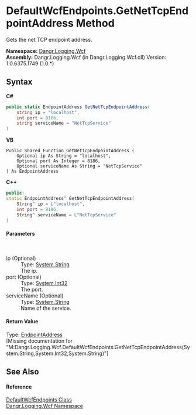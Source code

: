 # DefaultWcfEndpoints.GetNetTcpEndpointAddress Method 
 

Gets the net TCP endpoint address.

**Namespace:**&nbsp;<a href="N_Dangr_Logging_Wcf">Dangr.Logging.Wcf</a><br />**Assembly:**&nbsp;Dangr.Logging.Wcf (in Dangr.Logging.Wcf.dll) Version: 1.0.6375.1749 (1.0.*)

## Syntax

**C#**<br />
``` C#
public static EndpointAddress GetNetTcpEndpointAddress(
	string ip = "localhost",
	int port = 8186,
	string serviceName = "NetTcpService"
)
```

**VB**<br />
``` VB
Public Shared Function GetNetTcpEndpointAddress ( 
	Optional ip As String = "localhost",
	Optional port As Integer = 8186,
	Optional serviceName As String = "NetTcpService"
) As EndpointAddress
```

**C++**<br />
``` C++
public:
static EndpointAddress^ GetNetTcpEndpointAddress(
	String^ ip = L"localhost", 
	int port = 8186, 
	String^ serviceName = L"NetTcpService"
)
```


#### Parameters
&nbsp;<dl><dt>ip (Optional)</dt><dd>Type: <a href="http://msdn2.microsoft.com/en-us/library/s1wwdcbf" target="_blank">System.String</a><br />The ip.</dd><dt>port (Optional)</dt><dd>Type: <a href="http://msdn2.microsoft.com/en-us/library/td2s409d" target="_blank">System.Int32</a><br />The port.</dd><dt>serviceName (Optional)</dt><dd>Type: <a href="http://msdn2.microsoft.com/en-us/library/s1wwdcbf" target="_blank">System.String</a><br />Name of the service.</dd></dl>

#### Return Value
Type: <a href="http://msdn2.microsoft.com/en-us/library/ms405980" target="_blank">EndpointAddress</a><br />\[Missing <returns> documentation for "M:Dangr.Logging.Wcf.DefaultWcfEndpoints.GetNetTcpEndpointAddress(System.String,System.Int32,System.String)"\]

## See Also


#### Reference
<a href="T_Dangr_Logging_Wcf_DefaultWcfEndpoints">DefaultWcfEndpoints Class</a><br /><a href="N_Dangr_Logging_Wcf">Dangr.Logging.Wcf Namespace</a><br />